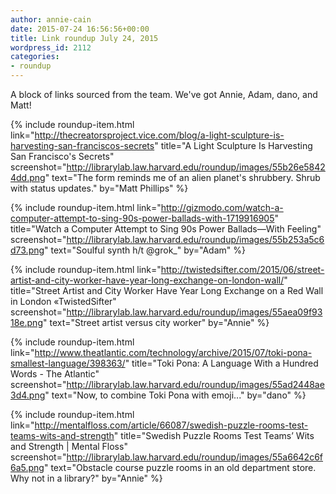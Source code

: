 ```yaml
---
author: annie-cain
date: 2015-07-24 16:56:56+00:00
title: Link roundup July 24, 2015
wordpress_id: 2112
categories:
- roundup
---
```


A block of links sourced from the team. We've got Annie, Adam, dano, and Matt!

{% include roundup-item.html
  link="http://thecreatorsproject.vice.com/blog/a-light-sculpture-is-harvesting-san-franciscos-secrets"
  title="A Light Sculpture Is Harvesting San Francisco's Secrets"
  screenshot="http://librarylab.law.harvard.edu/roundup/images/55b26e58424dd.png"
  text="The form reminds me of an alien planet's shrubbery. Shrub with status updates."
  by="Matt Phillips"
%}

{% include roundup-item.html
  link="http://gizmodo.com/watch-a-computer-attempt-to-sing-90s-power-ballads-with-1719916905"
  title="Watch a Computer Attempt to Sing 90s Power Ballads—With Feeling"
  screenshot="http://librarylab.law.harvard.edu/roundup/images/55b253a5c6d73.png"
  text="Soulful synth h/t @grok_"
  by="Adam"
%}

{% include roundup-item.html
  link="http://twistedsifter.com/2015/06/street-artist-and-city-worker-have-year-long-exchange-on-london-wall/"
  title="Street Artist and City Worker Have Year Long Exchange on a Red Wall in London «TwistedSifter"
  screenshot="http://librarylab.law.harvard.edu/roundup/images/55aea09f9318e.png"
  text="Street artist versus city worker"
  by="Annie"
%}

{% include roundup-item.html
  link="http://www.theatlantic.com/technology/archive/2015/07/toki-pona-smallest-language/398363/"
  title="Toki Pona: A Language With a Hundred Words - The Atlantic"
  screenshot="http://librarylab.law.harvard.edu/roundup/images/55ad2448ae3d4.png"
  text="Now, to combine Toki Pona with emoji..."
  by="dano"
%}

{% include roundup-item.html
  link="http://mentalfloss.com/article/66087/swedish-puzzle-rooms-test-teams-wits-and-strength"
  title="Swedish Puzzle Rooms Test Teams’ Wits and Strength | Mental Floss"
  screenshot="http://librarylab.law.harvard.edu/roundup/images/55a6642c6f6a5.png"
  text="Obstacle course puzzle rooms in an old department store. Why not in a library?"
  by="Annie"
%}
